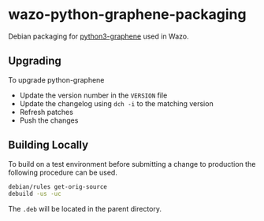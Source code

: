 # wazo-python-graphene-packaging

Debian packaging for [python3-graphene](https://github.com/graphql-python/graphene/) used in Wazo.

## Upgrading

To upgrade python-graphene

* Update the version number in the `VERSION` file
* Update the changelog using `dch -i` to the matching version
* Refresh patches
* Push the changes

## Building Locally

To build on a test environment before submitting a change to production the following procedure can be used.

```sh
debian/rules get-orig-source
debuild -us -uc
```
The `.deb` will be located in the parent directory.
